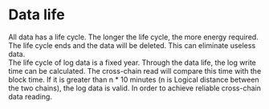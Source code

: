 # Data life

All data has a life cycle. The longer the life cycle, the more energy required. The life cycle ends and the data will be deleted. This can eliminate useless data.  
The life cycle of log data is a fixed year. Through the data life, the log write time can be calculated. The cross-chain read will compare this time with the block time. If it is greater than n \* 10 minutes (n is Logical distance between the two chains), the log data is valid. In order to achieve reliable cross-chain data reading.
